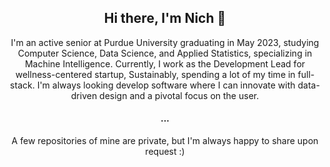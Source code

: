 <h2 align="center"> Hi there, I'm Nich 👋 </h2>
<p align="center"> I'm an active senior at Purdue University graduating in May 2023, studying Computer Science, Data Science, and Applied Statistics, specializing in Machine Intelligence. Currently, I work as the Development Lead for wellness-centered startup, Sustainably, spending a lot of my time in full-stack. I'm always looking develop software where I can innovate with data-driven design and a pivotal focus on the user. </p>
<h4 align="center"> ... </h4>
<p align="center"> A few repositories of mine are private, but I'm always happy to share upon request :) </p>



<!--
**NicholasDullam/NicholasDullam** is a ✨ _special_ ✨ repository because its `README.md` (this file) appears on your GitHub profile.

Here are some ideas to get you started:

- 🔭 I’m currently working on ...
- 🌱 I’m currently learning ...
- 👯 I’m looking to collaborate on ...
- 🤔 I’m looking for help with ...
- 💬 Ask me about ...
- 📫 How to reach me: ...
- 😄 Pronouns: ...
- ⚡ Fun fact: ...
-->
